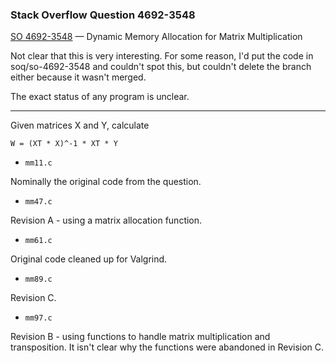 ### Stack Overflow Question 4692-3548

[SO 4692-3548](https://stackoverflow.com/q/46923548) &mdash;
Dynamic Memory Allocation for Matrix Multiplication

Not clear that this is very interesting.
For some reason, I'd put the code in soq/so-4692-3548 and couldn't spot
this, but couldn't delete the branch either because it wasn't merged.

The exact status of any program is unclear.

<hr>

Given matrices X and Y, calculate

    W = (XT * X)^-1 * XT * Y

* `mm11.c`

Nominally the original code from the question.

* `mm47.c`

Revision A - using a matrix allocation function.

* `mm61.c`

Original code cleaned up for Valgrind.

* `mm89.c`

Revision C.

* `mm97.c`

Revision B - using functions to handle matrix multiplication and transposition.
It isn't clear why the functions were abandoned in Revision C.


